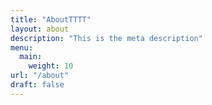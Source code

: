 ```yaml
---
title: "AboutTTTT"
layout: about
description: "This is the meta description"
menu:
  main:
    weight: 10
url: "/about"
draft: false
---
```

